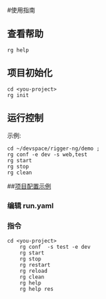 #使用指南

## 查看帮助
```
rg help
```


## 项目初始化

``` shell
cd <you-project>
rg init
```


## 运行控制
示例:
```
cd ~/devspace/rigger-ng/demo ;
rg conf -e dev -s web,test
rg start
rg stop
rg clean
```


##[项目配置示例](example.md)



### 编辑 run.yaml

### 指令
``` shell
cd <you-project>
    rg conf  -s test -e dev
    rg start
    rg stop
    rg restart
    rg reload
    rg clean
    rg help
    rg help res
```
